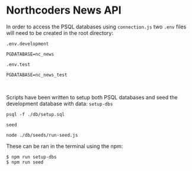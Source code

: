 # Northcoders News API

In order to access the PSQL databases using `connection.js` two `.env` files will need to be created in the root directory:

`.env.development`

```
PGDATABASE=nc_news
```

`.env.test`

```
PGDATABASE=nc_news_test
```

<br>

Scripts have been written to setup both PSQL databases and seed the development database with data:
`setup-dbs`

```terminal
psql -f ./db/setup.sql
```

`seed`

```terminal
node ./db/seeds/run-seed.js
```

These can be ran in the terminal using the npm:
```terminal
$ npm run setup-dbs
$ npm run seed
```
